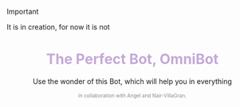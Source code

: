 > [!IMPORTANT]
> It is in creation, for now it is not

<div align="center">

<h1 style="color:#c5a9d8;"> The Perfect Bot, OmniBot</h1>
<p>Use the wonder of this Bot, which will help you in everything</p>



<footer>
    <p style="opacity:50%;font-size:10px;">In collaboration with Angel and Nair-VillaGran.</p>
</footer>
</div>
